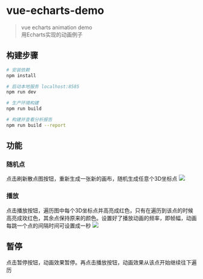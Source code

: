 # vue-echarts-demo

> vue echarts animation demo  
> 用Echarts实现的动画例子

## 构建步骤

``` bash
# 安装依赖
npm install

# 启动本地服务 localhost:8585
npm run dev

# 生产环境构建
npm run build

# 构建并查看分析报告
npm run build --report
```

## 功能
### 随机点
点击刷新散点图按钮，重新生成一张新的画布，随机生成任意个3D坐标点
![](https://gitee.com/taojunnan/blog-resources/raw/master/static/20200525234104.jpg)

### 播放
点击播放按钮，遍历图中每个3D坐标点并高亮成红色，只有在遍历到该点的时候高亮成玫红色，其余点保持原来的颜色。设置好了播放动画的频率，即帧幅，动画每跳一个点的间隔时间可设置成一秒
![](https://gitee.com/taojunnan/blog-resources/raw/master/static/20200525234757.png)

## 暂停
点击暂停按钮，动画效果暂停。再点击播放按钮，动画效果从该点开始继续往下遍历
